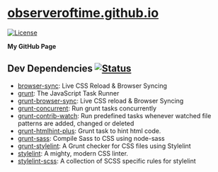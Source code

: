 # [observeroftime.github.io](https://observeroftime.github.io)

[![License][LicenseSVG]](./LICENSE)

**My GitHub Page**

## Dev Dependencies [![Status][StatusSVG]][StatusURL]

- [browser-sync](https://ghub.io/browser-sync): Live CSS Reload &amp; Browser Syncing
- [grunt](https://ghub.io/grunt): The JavaScript Task Runner
- [grunt-browser-sync](https://ghub.io/grunt-browser-sync): Live CSS reload &amp; Browser Syncing
- [grunt-concurrent](https://ghub.io/grunt-concurrent): Run grunt tasks concurrently
- [grunt-contrib-watch](https://ghub.io/grunt-contrib-watch): Run predefined tasks whenever watched file patterns are added, changed or deleted
- [grunt-htmlhint-plus](https://ghub.io/grunt-htmlhint-plus): Grunt task to hint html code.
- [grunt-sass](https://ghub.io/grunt-sass): Compile Sass to CSS using node-sass
- [grunt-stylelint](https://ghub.io/grunt-stylelint): A Grunt checker for CSS files using Stylelint
- [stylelint](https://ghub.io/stylelint): A mighty, modern CSS linter.
- [stylelint-scss](https://ghub.io/stylelint-scss): A collection of SCSS specific rules for stylelint

[LicenseSVG]: https://img.shields.io/badge/License-Apache--2.0-orange.svg
[StatusSVG]: https://david-dm.org/ObserverOfTime/observeroftime.github.io/dev-status.svg
[StatusURL]: https://david-dm.org/ObserverOfTime/observeroftime.github.io?type=dev

